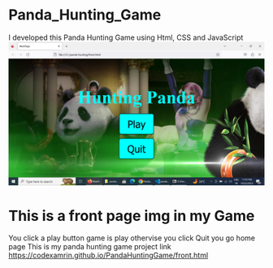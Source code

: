 # Panda_Hunting_Game
I developed this Panda Hunting Game using Html, CSS and JavaScript 
<img src="front.png">
# This is a front page img in my Game
You click  a play button game is play othervise you click Quit you go home page
This is my panda hunting game project link
https://codexamrin.github.io/PandaHuntingGame/front.html

